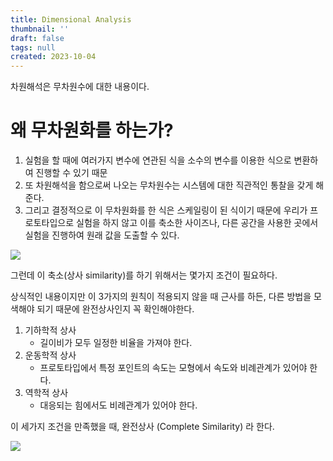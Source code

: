 ```yaml
---
title: Dimensional Analysis
thumbnail: ''
draft: false
tags: null
created: 2023-10-04
---
```


차원해석은 무차원수에 대한 내용이다.

# 왜 무차원화를 하는가?

1. 실험을 할 때에 여러가지 변수에 연관된 식을 소수의 변수를 이용한 식으로 변환하여 진행할 수 있기 때문
1. 또 차원해석을 함으로써 나오는 무차원수는 시스템에 대한 직관적인 통찰을 갖게 해준다.
1. 그리고 결정적으로 이 무차원화를 한 식은 스케일링이 된 식이기 때문에 우리가 프로토타입으로 실험을 하지 않고 이를 축소한 사이즈나, 다른 공간을 사용한 곳에서 실험을 진행하여 원래 값을 도출할 수 있다.

![](Pasted%20image%2020231004124210.png)

그런데 이 축소(상사 similarity)를 하기 위해서는 몇가지 조건이 필요하다.

상식적인 내용이지만 이 3가지의 원칙이 적용되지 않을 때 근사를 하든, 다른 방법을 모색해야 되기 때문에 완전상사인지 꼭 확인해야한다.

1. 기하학적 상사
   * 길이비가 모두 일정한 비율을 가져야 한다.
1. 운동학적 상사
   * 프로토타입에서 특정 포인트의 속도는 모형에서 속도와 비례관계가 있어야 한다.
1. 역학적 상사
   * 대응되는 힘에서도 비례관계가 있어야 한다.

이 세가지 조건을 만족했을 때, 완전상사 (Complete Similarity) 라 한다.

![](Pasted%20image%2020231004124006.png)
